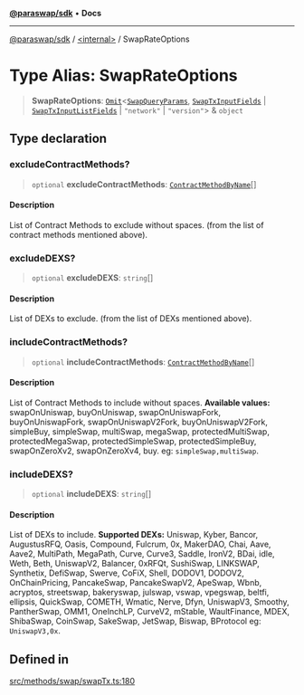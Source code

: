 [**@paraswap/sdk**](../../README.md) • **Docs**

***

[@paraswap/sdk](../../globals.md) / [\<internal\>](../README.md) / SwapRateOptions

# Type Alias: SwapRateOptions

> **SwapRateOptions**: [`Omit`](Omit.md)\<[`SwapQueryParams`](SwapQueryParams.md), [`SwapTxInputFields`](SwapTxInputFields.md) \| [`SwapTxInputListFields`](SwapTxInputListFields.md) \| `"network"` \| `"version"`\> & `object`

## Type declaration

### excludeContractMethods?

> `optional` **excludeContractMethods**: [`ContractMethodByName`](../../type-aliases/ContractMethodByName.md)[]

#### Description

List of Contract Methods to exclude without spaces. (from the list of contract methods mentioned above).

### excludeDEXS?

> `optional` **excludeDEXS**: `string`[]

#### Description

List of DEXs to exclude. (from the list of DEXs mentioned above).

### includeContractMethods?

> `optional` **includeContractMethods**: [`ContractMethodByName`](../../type-aliases/ContractMethodByName.md)[]

#### Description

List of Contract Methods to include without spaces. **Available values:** swapOnUniswap, buyOnUniswap, swapOnUniswapFork, buyOnUniswapFork, swapOnUniswapV2Fork, buyOnUniswapV2Fork, simpleBuy, simpleSwap, multiSwap, megaSwap, protectedMultiSwap, protectedMegaSwap, protectedSimpleSwap, protectedSimpleBuy, swapOnZeroXv2, swapOnZeroXv4, buy. eg: `simpleSwap,multiSwap`.

### includeDEXS?

> `optional` **includeDEXS**: `string`[]

#### Description

List of DEXs to include. **Supported DEXs:** Uniswap, Kyber, Bancor, AugustusRFQ, Oasis, Compound, Fulcrum, 0x, MakerDAO, Chai, Aave, Aave2, MultiPath, MegaPath, Curve, Curve3, Saddle, IronV2, BDai, idle, Weth, Beth, UniswapV2, Balancer, 0xRFQt, SushiSwap, LINKSWAP, Synthetix, DefiSwap, Swerve, CoFiX, Shell, DODOV1, DODOV2, OnChainPricing, PancakeSwap, PancakeSwapV2, ApeSwap, Wbnb, acryptos, streetswap, bakeryswap, julswap, vswap, vpegswap, beltfi, ellipsis, QuickSwap, COMETH, Wmatic, Nerve, Dfyn, UniswapV3, Smoothy, PantherSwap, OMM1, OneInchLP, CurveV2, mStable, WaultFinance, MDEX, ShibaSwap, CoinSwap, SakeSwap, JetSwap, Biswap, BProtocol eg: `UniswapV3,0x`.

## Defined in

[src/methods/swap/swapTx.ts:180](https://github.com/paraswap/paraswap-sdk/blob/master/src/methods/swap/swapTx.ts#L180)
